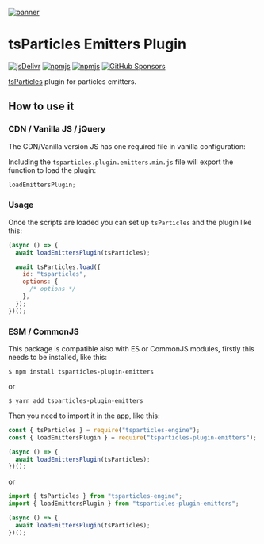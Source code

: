 [![banner](https://particles.js.org/images/banner2.png)](https://particles.js.org)

# tsParticles Emitters Plugin

[![jsDelivr](https://data.jsdelivr.com/v1/package/npm/tsparticles-plugin-emitters/badge)](https://www.jsdelivr.com/package/npm/tsparticles-plugin-emitters)
[![npmjs](https://badge.fury.io/js/tsparticles-plugin-emitters.svg)](https://www.npmjs.com/package/tsparticles-plugin-emitters)
[![npmjs](https://img.shields.io/npm/dt/tsparticles-plugin-emitters)](https://www.npmjs.com/package/tsparticles-plugin-emitters) [![GitHub Sponsors](https://img.shields.io/github/sponsors/matteobruni)](https://github.com/sponsors/matteobruni)

[tsParticles](https://github.com/matteobruni/tsparticles) plugin for particles emitters.

## How to use it

### CDN / Vanilla JS / jQuery

The CDN/Vanilla version JS has one required file in vanilla configuration:

Including the `tsparticles.plugin.emitters.min.js` file will export the function to load the plugin:

```javascript
loadEmittersPlugin;
```

### Usage

Once the scripts are loaded you can set up `tsParticles` and the plugin like this:

```javascript
(async () => {
  await loadEmittersPlugin(tsParticles);

  await tsParticles.load({
    id: "tsparticles",
    options: {
      /* options */
    },
  });
})();
```

### ESM / CommonJS

This package is compatible also with ES or CommonJS modules, firstly this needs to be installed, like this:

```shell
$ npm install tsparticles-plugin-emitters
```

or

```shell
$ yarn add tsparticles-plugin-emitters
```

Then you need to import it in the app, like this:

```javascript
const { tsParticles } = require("tsparticles-engine");
const { loadEmittersPlugin } = require("tsparticles-plugin-emitters");

(async () => {
  await loadEmittersPlugin(tsParticles);
})();
```

or

```javascript
import { tsParticles } from "tsparticles-engine";
import { loadEmittersPlugin } from "tsparticles-plugin-emitters";

(async () => {
  await loadEmittersPlugin(tsParticles);
})();
```
